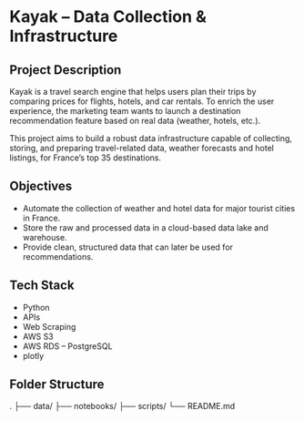 # Kayak – Data Collection & Infrastructure

## Project Description
Kayak is a travel search engine that helps users plan their trips by comparing prices for flights, hotels, and car rentals. To enrich the user experience, the marketing team wants to launch a destination recommendation feature based on real data (weather, hotels, etc.).

This project aims to build a robust data infrastructure capable of collecting, storing, and preparing travel-related data, weather forecasts and hotel listings, for France’s top 35 destinations.

## Objectives
- Automate the collection of weather and hotel data for major tourist cities in France.
- Store the raw and processed data in a cloud-based data lake and warehouse.
- Provide clean, structured data that can later be used for recommendations.

## Tech Stack
- Python
- APIs
- Web Scraping
- AWS S3
- AWS RDS – PostgreSQL
- plotly

## Folder Structure

.
├── data/
├── notebooks/
├── scripts/
└── README.md
